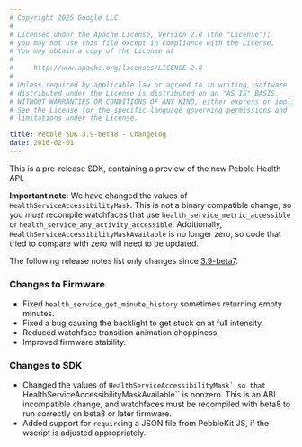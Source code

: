 ```yaml
---
# Copyright 2025 Google LLC
#
# Licensed under the Apache License, Version 2.0 (the "License");
# you may not use this file except in compliance with the License.
# You may obtain a copy of the License at
#
#     http://www.apache.org/licenses/LICENSE-2.0
#
# Unless required by applicable law or agreed to in writing, software
# distributed under the License is distributed on an "AS IS" BASIS,
# WITHOUT WARRANTIES OR CONDITIONS OF ANY KIND, either express or implied.
# See the License for the specific language governing permissions and
# limitations under the License.

title: Pebble SDK 3.9-beta8 - Changelog
date: 2016-02-01
---
```


This is a pre-release SDK, containing a preview of the new Pebble Health
API.

**Important note**: We have changed the values of ``HealthServiceAccessibilityMask``. This is
not a binary compatible change, so you _must_ recompile watchfaces that use
``health_service_metric_accessible`` or ``health_service_any_activity_accessible``.
Additionally, ``HealthServiceAccessibilityMaskAvailable`` is no longer zero, so code that
tried to compare with zero will need to be updated.

The following release notes list only changes since [3.9-beta7](/sdk/changelogs/3.9-beta7/).

### Changes to Firmware

* Fixed ``health_service_get_minute_history`` sometimes returning empty minutes.
* Fixed a bug causing the backlight to get stuck on at full intensity.
* Reduced watchface transition animation choppiness.
* Improved firmware stability.

### Changes to SDK

* Changed the values of ``HealthServiceAccessibilityMask` so that
  ``HealthServiceAccessibilityMaskAvailable`` is nonzero. This is an ABI incompatible change,
  and watchfaces must be recompiled with beta8 to run correctly on beta8 or later
  firmware.
* Added support for `require`ing a JSON file from PebbleKit JS, if the wscript is adjusted
  appropriately.
